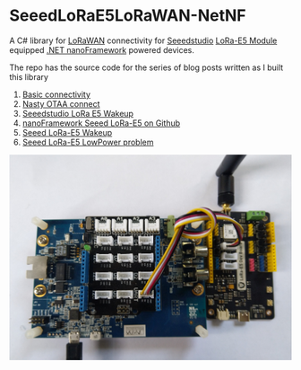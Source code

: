 # SeeedLoRaE5LoRaWAN-NetNF
A C# library for [LoRaWAN](https://lora-alliance.org/about-lorawan) connectivity for [Seeedstudio](https://www.seeedstudio.com/) [LoRa-E5 Module](https://www.seeedstudio.com/LoRa-E5-Wireless-Module-p-4745.html) equipped [.NET nanoFramework](https://nanoframework.net/) powered devices.

The repo has the source code for the series of blog posts written as I built this library

01. [Basic connectivity](http://blog.devmobile.co.nz/2021/05/24/nanoframework-seeed-lora-e5-lorawan-library-part1//)
02. [Nasty OTAA connect](http://blog.devmobile.co.nz/2021/05/25/nanoframework-seeed-lora-e5-lorawan-library-part2/)
03. [Seeedstudio LoRa E5 Wakeup](http://blog.devmobile.co.nz/2021/05/31/seeed-lora-e5-wakeup/)
04. [nanoFramework Seeed LoRa-E5 on Github](https://blog.devmobile.co.nz/2021/06/12/nanoframework-seeed-lora-e5-on-github/)
05. [Seeed LoRa-E5 Wakeup](https://blog.devmobile.co.nz/2021/05/31/seeed-lora-e5-wakeup/)
06. [Seeed LoRa-E5 LowPower problem](http://blog.devmobile.co.nz/2021/07/07/seeed-lora-e5-lowpower-problem/)

![Seeedstudio LoRa-E5 EVB conencted to nanoFramework STM32F769I_DISCOVERY device](SeeedLora-E5.nanoFramwork.ST_STM32F769I_DISCOVERY.JPG)
